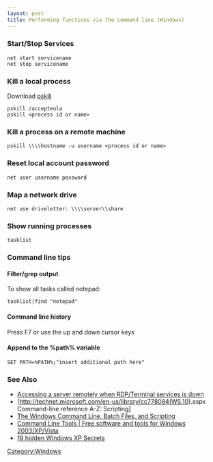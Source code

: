 ```yaml
---
layout: post 
title: Performing functions via the command line (Windows)
---
```


### Start/Stop Services

    net start servicename
    net stop servicename

### Kill a local process

Download
[pskill](http://technet.microsoft.com/en-us/sysinternals/bb896683.aspx)

    pskill /accepteula
    pskill <process id or name>

### Kill a process on a remote machine

    pskill \\\\hostname -u username <process id or name>

### Reset local account password

    net user username password

### Map a network drive

    net use driveletter: \\\\server\\share

### Show running processes

    tasklist

### Command line tips

#### Filter/grep output

To show all tasks called notepad:

    tasklist|find "notepad"

#### Command line history

Press F7 or use the up and down cursor keys

#### Append to the %path% variable

    SET PATH=%PATH%;"insert additional path here"

### See Also

-   [Accessing a server remotely when RDP/Terminal services is
    down](Accessing_a_server_remotely_when_RDP/Terminal_services_is_down "wikilink")
-   \[<http://technet.microsoft.com/en-us/library/cc778084(WS.10>).aspx
    Command-line reference A-Z: Scripting\]
-   [The Windows Command Line, Batch Files, and
    Scripting](http://commandwindows.com/)
-   [Command Line Tools \| Free software and tools for Windows
    2003/XP/Vista](http://www.tools4ever.com/products/free/command/)
-   [19 hidden Windows XP
    Secrets](http://300allpctips.blogspot.com/2008/12/19-hidden-windows-xp-secrets.html)

[Category:Windows](Category:Windows "wikilink")
